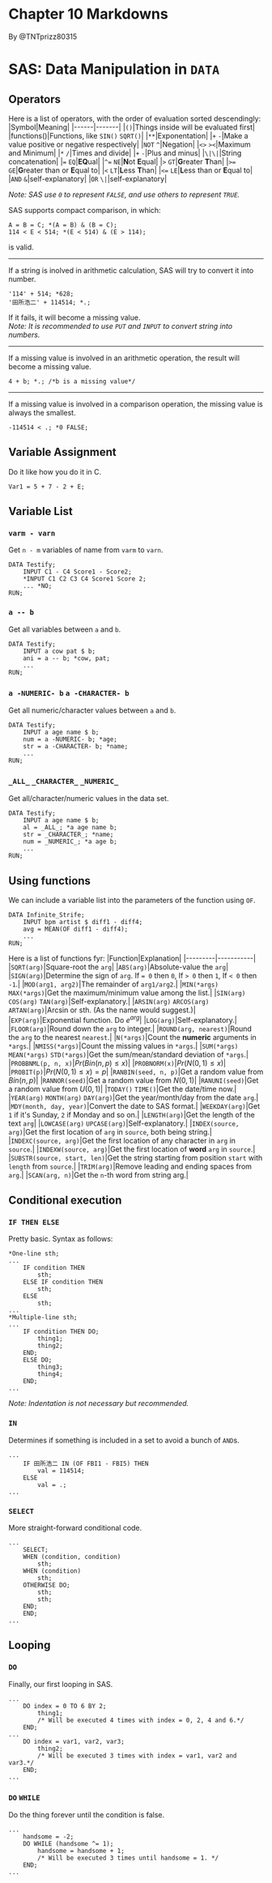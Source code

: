 # Chapter 10 Markdowns
By @TNTprizz80315

# SAS: Data Manipulation in `DATA`

## Operators
Here is a list of operators, with the order of evaluation sorted descendingly:  
|Symbol|Meaning|
|------|-------|
|`()`|Things inside will be evaluated first|
|functions()|Functions, like `SIN()` `SQRT()`|
|`**`|Exponentation|
|`+` `-`|Make a value positive or negative respectively|
|`NOT` `^`|Negation|
|`<>` `><`|Maximum and Minimum|
|`*` `/`|Times and divide|
|`+` `-`|Plus and minus|
|`\|\|`|String concatenation|
|`=` `EQ`|**EQ**ual|
|`^=` `NE`|**N**ot **E**qual|
|`>` `GT`|**G**reater **T**han|
|`>=` `GE`|**G**reater than or **E**qual to|
|`<` `LT`|**L**ess **T**han|
|`<=` `LE`|**L**ess than or **E**qual to|
|`AND` `&`|self-explanatory|
|`OR` `\|`|self-explanatory|

*Note: SAS use `0` to represent `FALSE`, and use others to represent `TRUE`.*

SAS supports compact comparison, in which:
```sas
A = B = C; *(A = B) & (B = C);
114 < E < 514; *(E < 514) & (E > 114);
```
is valid.
___
If a string is inolved in arithmetic calculation, SAS will try to convert it into number.
```sas
'114' + 514; *628;
'田所浩二' + 114514; *.;
```
If it fails, it will become a missing value.  
*Note: It is recommended to use `PUT` and `INPUT` to convert string into numbers.*
___
If a missing value is involved in an arithmetic operation, the result will become a missing value.
```sas
4 + b; *.; /*b is a missing value*/
```
___
If a missing value is involved in a comparison operation, the missing value is always the smallest.
```sas
-114514 < .; *0 FALSE;
```

## Variable Assignment

Do it like how you do it in C.
```sas
Var1 = 5 + 7 - 2 + E;
```

## Variable List

### `varm - varn`
Get `n - m` variables of name from `varm` to `varn`.
```sas
DATA Testify;
    INPUT C1 - C4 Score1 - Score2;
    *INPUT C1 C2 C3 C4 Score1 Score 2;
    ... *NO;
RUN;
```

### `a -- b`
Get all variables between `a` and `b`.
```sas
DATA Testify;
    INPUT a cow pat $ b;
    ani = a -- b; *cow, pat;
    ...
RUN;
```

### `a -NUMERIC- b` `a -CHARACTER- b`
Get all numeric/character values between `a` and `b`.
```sas
DATA Testify;
    INPUT a age name $ b;
    num = a -NUMERIC- b; *age;
    str = a -CHARACTER- b; *name;
    ...
RUN;
```

### `_ALL_` `_CHARACTER_` `_NUMERIC_`
Get all/character/numeric values in the data set.
```sas
DATA Testify;
    INPUT a age name $ b;
    al = _ALL_; *a age name b;
    str = _CHARACTER_; *name;
    num = _NUMERIC_; *a age b;
    ...
RUN;
```

## Using functions

We can include a variable list into the parameters of the function using `OF`.
```sas
DATA Infinite_Strife;
    INPUT bpm artist $ diff1 - diff4;
    avg = MEAN(OF diff1 - diff4);
    ...
RUN;
```

Here is a list of functions fyr:
|Function|Explanation|
|---------|-----------|
|`SQRT(arg)`|Square-root the `arg`|
|`ABS(arg)`|Absolute-value the `arg`|
|`SIGN(arg)`|Determine the sign of `arg`. If `= 0` then `0`, If `> 0` then `1`, If `< 0` then `-1`.|
|`MOD(arg1, arg2)`|The remainder of `arg1/arg2`.|
|`MIN(*args)` `MAX(*args)`|Get the maximum/minimum value among the list.|
|`SIN(arg)` `COS(arg)` `TAN(arg)`|Self-explanatory.|
|`ARSIN(arg)` `ARCOS(arg)` `ARTAN(arg)`|Arcsin or sth. (As the name would suggest.)|
|`EXP(arg)`|Exponential function. Do $e^{arg}$|
|`LOG(arg)`|Self-explanatory.|
|`FLOOR(arg)`|Round down the `arg` to integer.|
|`ROUND(arg, nearest)`|Round the `arg` to the nearest `nearest`.|
|`N(*args)`|Count the **numeric** arguments in `*args`.|
|`NMISS(*args)`|Count the missing values in `*args`.|
|`SUM(*args)` `MEAN(*args)` `STD(*args)`|Get the sum/mean/standard deviation of `*args`.|
|`PROBBNML(p, n, x)`|$Pr(Bin(n, p) \leq x)$|
|`PROBNORM(x)`|$Pr(N(0, 1) \leq x)$|
|`PROBIT(p)`|$Pr(N(0, 1) \leq x) = p$|
|`RANBIN(seed, n, p)`|Get a random value from $Bin(n, p)$|
|`RANNOR(seed)`|Get a random value from $N(0, 1)$|
|`RANUNI(seed)`|Get a random value from $U(0, 1)$|
|`TODAY()` `TIME()`|Get the date/time now.|
|`YEAR(arg)` `MONTH(arg)` `DAY(arg)`|Get the year/month/day from the date `arg`.|
|`MDY(month, day, year)`|Convert the date to SAS format.|
|`WEEKDAY(arg)`|Get `1` if it's Sunday, `2` if Monday and so on.|
|`LENGTH(arg)`|Get the length of the text `arg`|
|`LOWCASE(arg)` `UPCASE(arg)`|Self-explanatory.|
|`INDEX(source, arg)`|Get the first location of `arg` in `source`, both being string.|
|`INDEXC(source, arg)`|Get the first location of any character in `arg` in `source`.|
|`INDEXW(source, arg)`|Get the first location of **word** `arg` in `source`.|
|`SUBSTR(source, start, len)`|Get the string starting from position `start` with `length` from `source`.|
|`TRIM(arg)`|Remove leading and ending spaces from `arg`.|
|`SCAN(arg, n)`|Get the `n`-th word from string arg.|

## Conditional execution

### `IF THEN ELSE`
Pretty basic. Syntax as follows:
```sas
*One-line sth;
...
    IF condition THEN
        sth;
    ELSE IF condition THEN
        sth;
    ELSE
        sth;
...
*Multiple-line sth;
...
    IF condition THEN DO;
        thing1;
        thing2;
    END;
    ELSE DO;
        thing3;
        thing4;
    END;
...      
```
*Note: Indentation is not necessary but recommended.*

### `IN`
Determines if something is included in a set to avoid a bunch of `AND`s.
```sas
...
    IF 田所浩二 IN (OF FBI1 - FBI5) THEN
        val = 114514;
    ELSE
        val = .;
...
```

### `SELECT`
More straight-forward conditional code.
```sas
...
    SELECT;
    WHEN (condition, condition)
        sth;
    WHEN (condition)
        sth;
    OTHERWISE DO;
        sth;
        sth;
    END;
    END;
...
```

## Looping

### `DO`

Finally, our first looping in SAS.

```sas
...
    DO index = 0 TO 6 BY 2;
        thing1;
        /* Will be executed 4 times with index = 0, 2, 4 and 6.*/
    END;
...
    DO index = var1, var2, var3;
        thing2;
        /* Will be executed 3 times with index = var1, var2 and var3.*/
    END;
...
```

### `DO` `WHILE`

Do the thing forever until the condition is false.

```sas
...
    handsome = -2;
    DO WHILE (handsome ^= 1);
        handsome = handsome + 1;
        /* Will be executed 3 times until handsome = 1. */
    END;
...
```
